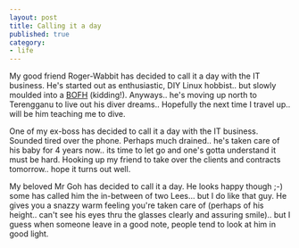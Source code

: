 ```yaml
---
layout: post
title: Calling it a day
published: true
category:
- life
---
```

My good friend Roger-Wabbit has decided to call it a day with the IT business. He's started out as enthusiastic, DIY Linux hobbist.. but slowly moulded into a [BOFH](http://members.iinet.net.au/~bofh/) (kidding!). Anyways.. he's moving up north to Terengganu to live out his diver dreams.. Hopefully the next time I travel up.. will be him teaching me to dive.   
  
One of my ex-boss has decided to call it a day with the IT business. Sounded tired over the phone. Perhaps much drained.. he's taken care of his baby for 4 years now.. its time to let go and one's gotta understand it must be hard. Hooking up my friend to take over the clients and contracts tomorrow.. hope it turns out well.  
  
My beloved Mr Goh has decided to call it a day. He looks happy though ;-) some has called him the in-between of two Lees... but I do like that guy. He gives you a snazzy warm feeling you're taken care of (perhaps of his height.. can't see his eyes thru the glasses clearly and assuring smile).. but I guess when someone leave in a good note, people tend to look at him in good light.

  
